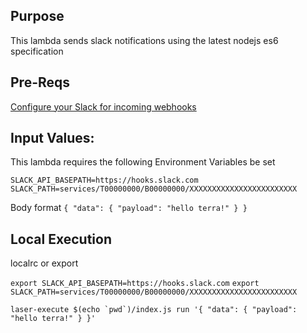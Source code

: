 ## Purpose
This lambda sends slack notifications using the latest nodejs es6 specification

## Pre-Reqs

[Configure your Slack for incoming webhooks](https://api.slack.com/incoming-webhooks)

## Input Values:
This lambda requires the following Environment Variables be set 

```
SLACK_API_BASEPATH=https://hooks.slack.com
SLACK_PATH=services/T00000000/B00000000/XXXXXXXXXXXXXXXXXXXXXXXX
```

Body format
`{ "data": { "payload": "hello terra!" } }`

## Local Execution
localrc or export

`export SLACK_API_BASEPATH=https://hooks.slack.com`
`export SLACK_PATH=services/T00000000/B00000000/XXXXXXXXXXXXXXXXXXXXXXXX`

```
laser-execute $(echo `pwd`)/index.js run '{ "data": { "payload": "hello terra!" } }'
```
